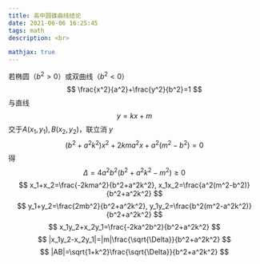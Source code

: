 ```yaml
---
title: 高中圆锥曲线结论
date: 2021-06-06 16:25:45
tags: math
description: <br>

mathjax: true
---
```


若椭圆（$b^2>0$）或双曲线（$b^2<0$）
$$
\frac{x^2}{a^2}+\frac{y^2}{b^2}=1
$$
与直线
$$
y=kx+m
$$
交于$A(x_1,y_1),B(x_2,y_2)$，联立消 $y$
$$
(b^2+a^2k^2)x^2+2kma^2x+a^2(m^2-b^2)=0
$$
得
$$
\Delta = 4a^2b^2(b^2+a^2k^2 - m^2) \geq 0
$$
$$
x_1+x_2=\frac{-2kma^2}{b^2+a^2k^2},
x_1x_2=\frac{a^2(m^2-b^2)}{b^2+a^2k^2}
$$
$$
y_1+y_2=\frac{2mb^2}{b^2+a^2k^2},
y_1y_2=\frac{b^2(m^2-a^2k^2)}{b^2+a^2k^2}
$$
$$
x_1y_2+x_2y_1=\frac{-2ka^2b^2}{b^2+a^2k^2}
$$
$$
|x_1y_2-x_2y_1|=|m|\frac{\sqrt{\Delta}}{b^2+a^2k^2}
$$
$$
|AB|=\sqrt{1+k^2}\frac{\sqrt{\Delta}}{b^2+a^2k^2}
$$

